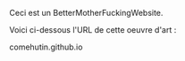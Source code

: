 Ceci est un BetterMotherFuckingWebsite.

Voici ci-dessous l'URL de cette oeuvre d'art :

comehutin.github.io
